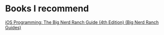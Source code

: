 # Books I recommend

<a href="http://www.amazon.com/gp/product/0321942051/ref=as_li_tl?ie=UTF8&camp=1789&creative=390957&creativeASIN=0321942051&linkCode=as2&tag=azimi-20&linkId=DDUASSK3IXJDYIOH">iOS Programming: The Big Nerd Ranch Guide (4th Edition) (Big Nerd Ranch Guides)</a><img src="http://ir-na.amazon-adsystem.com/e/ir?t=azimi-20&l=as2&o=1&a=0321942051" width="1" height="1" border="0" alt="" style="border:none !important; margin:0px !important;" />
